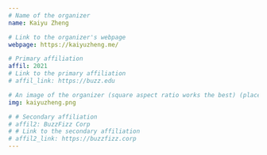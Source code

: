 ```yaml
---
# Name of the organizer
name: Kaiyu Zheng

# Link to the organizer's webpage
webpage: https://kaiyuzheng.me/

# Primary affiliation
affil: 2021
# Link to the primary affiliation
# affil_link: https://buzz.edu

# An image of the organizer (square aspect ratio works the best) (place in the `assets/img/organizers` directory)
img: kaiyuzheng.png

# # Secondary affiliation
# affil2: BuzzFizz Corp
# # Link to the secondary affiliation
# affil2_link: https://buzzfizz.corp
---
```

